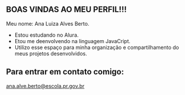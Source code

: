 BOAS VINDAS AO MEU PERFIL!!!
-
Meu nome: Ana Luiza Alves Berto.

 * Estou estudando no Alura.
 * Etou me deenvolvendo na linguagem JavaCript.
 * Utilizo esse espaço para minha organização e compartilhamento do meus projetos desenvolvidos.

Para entrar em contato comigo:
-
ana.alve.berto@escola.pr.gov.br
